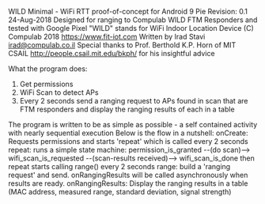 WILD Minimal - WiFi RTT proof-of-concept for Android 9 Pie
Revision: 0.1 24-Aug-2018
Designed for ranging to Compulab WILD FTM Responders and tested with Google Pixel
"WILD" stands for WiFi Indoor Location Device
(C) Compulab 2018 https://www.fit-iot.com
Written by Irad Stavi irad@compulab.co.il
Special thanks to Prof. Berthold K.P. Horn of MIT CSAIL http://people.csail.mit.edu/bkph/ for his insightful advice

What the program does:
1. Get permissions
2. WiFi Scan to detect APs
3. Every 2 seconds send a ranging request to APs found in scan that are FTM responders and display the ranging results of each in a table

The program is written to be as simple as possible - a self contained activity with nearly sequential execution
Below is the flow in a nutshell:
onCreate: Requests permissions and starts 'repeat' which is called every 2 seconds
repeat: runs a simple state machine: permission_is_granted --(do scan)--> wifi_scan_is_requested --(scan-results received)--> wifi_scan_is_done
    then repeat starts calling range() every 2 seconds
range: build a 'ranging request' and send. onRangingResults will be called asynchronously when results are ready.
onRangingResults: Display the ranging results in a table (MAC address, measured range, standard deviation, signal strength)
